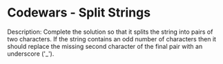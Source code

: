 # Codewars - Split Strings

Description: Complete the solution so that it splits the string into pairs of two characters.
If the string contains an odd number of characters then it should replace the missing second character of the final pair with an underscore ('_').
